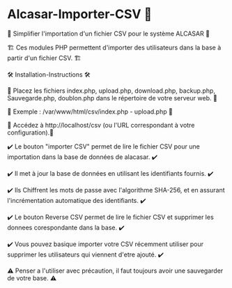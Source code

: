 # Alcasar-Importer-CSV 🚧

🧰 Simplifier l'importation d'un fichier CSV pour le système ALCASAR 🧰

🏗️ Ces modules PHP permettent d'importer des utilisateurs dans la base à partir d'un fichier CSV. 🏗️

🛠️ Installation-Instructions 🛠️

🔧 Placez les fichiers index.php, upload.php, download.php, backup.php, Sauvegarde.php, doublon.php dans le répertoire de votre serveur web. 🔧

🔧 Exemple : /var/www/html/csv/index.php - upload.php 🔧

🔧 Accédez à http://localhost/csv (ou l'URL correspondant à votre configuration).🔧


✔️ Le bouton "importer CSV" permet de lire le fichier CSV pour une importation dans la base de données de alacasar. ✔️

✔️ Il met à jour la base de données en utilisant les identifiants fournis. ✔️

✔️ Ils Chiffrent les mots de passe avec l'algorithme SHA-256, et en assurant l'incrémentation automatique des identifiants. ✔️

✔️ Le bouton Reverse CSV permet de lire le fichier CSV et supprimer les donnees corespondante dans la base. ✔️

✔️ Vous pouvez basique importer votre CSV récemment utiliser pour supprimer les utilisateurs qui viennent d'etre ajouté. ✔️

⚠️ Penser a l'utiliser avec précaution, il faut toujours avoir une sauvegarder de votre base. ⚠️

